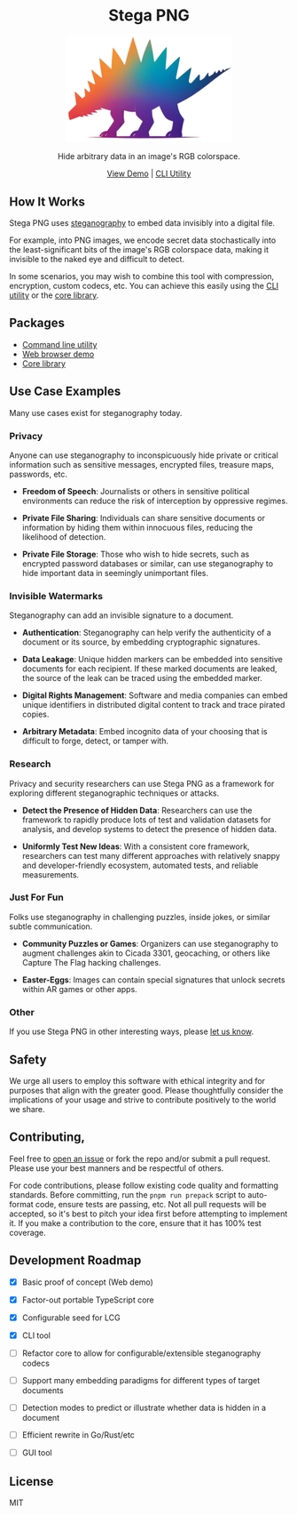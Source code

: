 <h1 align="center">Stega PNG</h1>

<p align="center">
  <a href="https://stegapng.netlify.app/">
    <img src="https://github.com/jchook/stega/blob/main/packages/web/public/stega-nobg.png?raw=true" width="300" />
  </a>
</p>

<p align="center">
  Hide arbitrary data in an image's RGB colorspace.
</p>

<p align="center">
  <a href="https://stegapng.netlify.app/">View Demo</a> |
  <a href="https://github.com/jchook/stega/blob/main/packages/cli/README.md">CLI Utility</a>
</p>


How It Works
------------

Stega PNG uses [steganography](https://en.wikipedia.org/wiki/Steganography) to embed data invisibly into a digital file.

For example, into PNG images, we encode secret data stochastically into the least-significant bits of the image's RGB colorspace data, making it invisible to the naked eye and difficult to detect.

In some scenarios, you may wish to combine this tool with compression,
encryption, custom codecs, etc. You can achieve this easily using the [CLI
utility](https://github.com/jchook/stega/blob/main/packages/cli/README.md) or
the [core
library](https://github.com/jchook/stega/blob/main/packages/core/README.md).


Packages
--------

- [Command line utility](https://github.com/jchook/stega/blob/main/packages/cli/README.md)
- [Web browser demo](https://github.com/jchook/stega/blob/main/packages/web/README.md)
- [Core library](https://github.com/jchook/stega/blob/main/packages/core/README.md)


Use Case Examples
-----------------

Many use cases exist for steganography today.


### Privacy

Anyone can use steganography to inconspicuously hide private or critical information such as sensitive messages, encrypted files, treasure maps, passwords, etc.

- **Freedom of Speech**: Journalists or others in sensitive political environments can reduce the risk of interception by oppressive regimes.

- **Private File Sharing**: Individuals can share sensitive documents or information by hiding them within innocuous files, reducing the likelihood of detection.

- **Private File Storage**: Those who wish to hide secrets, such as encrypted password databases or similar, can use steganography to hide important data in seemingly unimportant files.


### Invisible Watermarks

Steganography can add an invisible signature to a document.

- **Authentication**: Steganography can help verify the authenticity of a document or its source, by embedding cryptographic signatures.

- **Data Leakage**: Unique hidden markers can be embedded into sensitive documents for each recipient. If these marked documents are leaked, the source of the leak can be traced using the embedded marker.

- **Digital Rights Management**: Software and media companies can embed unique identifiers in distributed digital content to track and trace pirated copies.

- **Arbitrary Metadata**: Embed incognito data of your choosing that is difficult to forge, detect, or tamper with.


### Research

Privacy and security researchers can use Stega PNG as a framework for exploring different steganographic techniques or attacks.

- **Detect the Presence of Hidden Data**: Researchers can use the framework to rapidly produce lots of test and validation datasets for analysis, and develop systems to detect the presence of hidden data.

- **Uniformly Test New Ideas**: With a consistent core framework, researchers can test many different approaches with relatively snappy and developer-friendly ecosystem, automated tests, and reliable measurements.


### Just For Fun

Folks use steganography in challenging puzzles, inside jokes, or similar subtle communication.

- **Community Puzzles or Games**: Organizers can use steganography to augment challenges akin to Cicada 3301, geocaching, or others like Capture The Flag hacking challenges.

- **Easter-Eggs**: Images can contain special signatures that unlock secrets within AR games or other apps.


### Other

If you use Stega PNG in other interesting ways, please [let us know](https://github.com/jchook/stega/issues/new).


Safety
------

We urge all users to employ this software with ethical integrity and for purposes that align with the greater good. Please thoughtfully consider the implications of your usage and strive to contribute positively to the world we share.


Contributing,
------------

Feel free to [open an issue](https://github.com/jchook/stega/issues/new) or fork the repo and/or submit a pull request. Please use your best manners and be respectful of others.

For code contributions, please follow existing code quality and formatting standards. Before committing, run the `pnpm run prepack` script to auto-format code, ensure tests are passing, etc. Not all pull requests will be accepted, so it's best to pitch your idea first before attempting to implement it. If you make a contribution to the core, ensure that it has 100% test coverage.


Development Roadmap
-------------------

- [x] Basic proof of concept (Web demo)
- [x] Factor-out portable TypeScript core
- [x] Configurable seed for LCG
- [x] CLI tool
- [ ] Refactor core to allow for configurable/extensible steganography codecs
- [ ] Support many embedding paradigms for different types of target documents
- [ ] Detection modes to predict or illustrate whether data is hidden in a document
- [ ] Efficient rewrite in Go/Rust/etc
- [ ] GUI tool


License
-------

MIT
